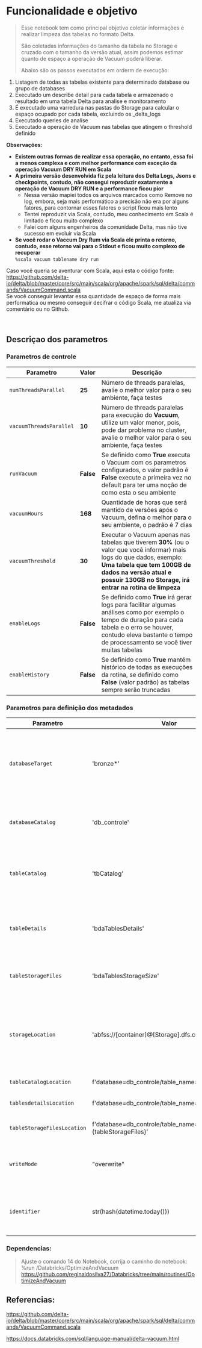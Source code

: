 <h1>Funcionalidade e objetivo </h1>

> Esse notebook tem como principal objetivo coletar informações e realizar limpeza das tabelas no formato Delta.
> 
> São coletadas informações do tamanho da tabela no Storage e cruzado com o tamanho da versão atual, assim podemos estimar quanto de espaço a operação de Vacuum poderá liberar.
>
> Abaixo são os passos executados em orderm de execução:
1. Listagem de todas as tabelas existente para determinado database ou grupo de databases
2. Executado um describe detail para cada tabela e armazenado o resultado em uma tabela Delta para analise e monitoramento
3. É executado uma varredura nas pastas do Storage para calcular o espaço ocupado por cada tabela, excluindo os _delta_logs
4. Executado queries de analise
5. Executado a operação de Vacuum nas tabelas que atingem o threshold definido

**Observações:** <br>
- **Existem outras formas de realizar essa operação, no entanto, essa foi a menos complexa e com melhor performance com exceção da operação Vacuum DRY RUN em Scala**<br>
- **A primeira versão desenvolvida fiz pela leitura dos Delta Logs, Jsons e checkpoints, contudo, não consegui reproduzir exatamente a operação de Vacuum DRY RUN e a performance ficou pior**<br>
  - Nessa versão mapiei todos os arquivos marcados como Remove no log, embora, seja mais performático a precisão não era por alguns fatores, para contornar esses fatores o script ficou mais lento
  - Tentei reproduzir via Scala, contudo, meu conhecimento em Scala é limitado e ficou muito complexo
  - Falei com alguns engenheiros da comunidade Delta, mas não tive sucesso em evoluir via Scala
- **Se você rodar o Vaccum Dry Rum via Scala ele printa o retorno, contudo, esse retorno vai para o Stdout e ficou muito complexo de recuperar**<br>
``%scala
vacuum tablename dry run``

Caso você queria se aventurar com Scala, aqui esta o código fonte:<br>
<https://github.com/delta-io/delta/blob/master/core/src/main/scala/org/apache/spark/sql/delta/commands/VacuumCommand.scala>
<br>
Se você conseguir levantar essa quantidade de espaço de forma mais performatica ou mesmo conseguir decifrar o código Scala, me atualiza via comentário ou no Github.

<br><h2>Descriçao dos parametros </h2>

### Parametros de controle

| Parametro | Valor | Descrição |
|-----------|-------|----------|
| `numThreadsParallel` | **25** | Número de threads paralelas, avalie o melhor valor para o seu ambiente, faça testes |
| `vacuumThreadsParallel` | **10** | Número de threads paralelas para execução do **Vacuum**, utilize um valor menor, pois, pode dar problema no cluster, avalie o melhor valor para o seu ambiente, faça testes |
| `runVacuum` | **False** | Se definido como **True** executa o Vacuum com os parametros configurados, o valor padrão é **False** execute a primeira vez no default para ter uma noção de como esta o seu ambiente |
| `vacuumHours` | **168** | Quantidade de horas que será mantido de versões após o Vacuum, defina o melhor para o seu ambiente, o padrão é 7 dias |
| `vacuumThreshold` | **30** | Executar o Vacuum apenas nas tabelas que tiverem **30%** (ou o valor que você informar) mais logs do que dados, exemplo: **Uma tabela que tem 100GB de dados na versão atual e possuir 130GB no Storage, irá entrar na rotina de limpeza** |
| `enableLogs` | **False** | Se definido como **True** irá gerar logs para facilitar algumas análises como por exemplo o tempo de duração para cada tabela e o erro se houver, contudo eleva bastante o tempo de processamento se você tiver muitas tabelas |
| `enableHistory` | **False** | Se definido como **True** mantém histórico de todas as execuções da rotina, se definido como **False** (valor padrão) as tabelas sempre serão truncadas |

### Parametros para definição dos metadados

| Parametro | Valor | Descrição |
|-----------|-------|----------|
| `databaseTarget` | 'bronze*' | Define quais bancos de dados serão analisados, aceita regex com **, exemplo: todos os databases que começam com a palavra bronze: 'bronze*' |
| `databaseCatalog` | 'db_controle' | Define em qual database será armazenado os logs, caso não exista será criado um novo |
| `tableCatalog` | 'tbCatalog' | Define nome da tabela de controle para armazenar as tabelas que serão analisadas, caso não exista a tabela será criada |
| `tableDetails` | 'bdaTablesDetails' | Define nome da tabela que irá armazenar o resultado do describe detail, caso não exista a tabela será criada |
| `tableStorageFiles` | 'bdaTablesStorageSize' | Define nome da tabela que irá armazenar o resultado do dbutils.fs.ls |
| `storageLocation` | 'abfss://[container]@[Storage].dfs.core.windows.net/' | Define endereço de storage principal, pode ser usado o valor absoluto, como um Mount (dbfs:/mnt/bronze/), funciona em qualquer Cloud, se devidamente autenticado |
| `tableCatalogLocation` | f'database=db_controle/table_name={tableCatalog}' | Define storage da tabela de catálogo |
| `tablesdetailsLocation` | f'database=db_controle/table_name={tableDetails}' | Define storage da tabela de detalhes do describe |
| `tableStorageFilesLocation` | f'database=db_controle/table_name={tableStorageFiles}' | Define storage da tabela de resultado do dbutils |
| `writeMode` | "overwrite" | Modo de escrita, "append" se `enableHistory` é verdadeiro, caso contrário "overwrite" |
| `identifier` | str(hash(datetime.today())) | Identificador unico para cada execução, usado para vincular as tabelas com suas devidas execuções |


### Dependencias:
> Ajuste o comando 14 do Notebook, corrija o caminho do notebook: %run /Databricks/OptimizeAndVacuum
<br><https://github.com/reginaldosilva27/Databricks/tree/main/routines/OptimizeAndVacuum>

## Referencias:

<https://github.com/delta-io/delta/blob/master/core/src/main/scala/org/apache/spark/sql/delta/commands/VacuumCommand.scala>

<https://docs.databricks.com/sql/language-manual/delta-vacuum.html>

